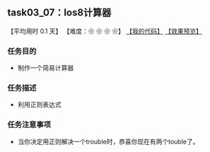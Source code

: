 ## task03_07：Ios8计算器

【平均用时 0.1 天】
【难度：❀ ❀ ❀ ❀】
[【我的代码】](https://github.com/wangsiyuan233/MyDemo/blob/master/task03/07/task03_07.html)
[【效果预览】](https://wangsiyuan233.cn/MyDemo/task03/07/task03_07.html)

### 任务目的
- 制作一个简易计算器

### 任务描述
- 利用正则表达式

### 任务注意事项
- 当你决定用正则解决一个trouble时，恭喜你现在有两个touble了。










